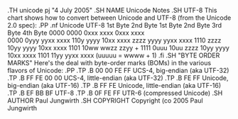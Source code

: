 .TH unicode pj "4 July 2005"
.SH NAME
Unicode Notes
.SH UTF-8
This chart shows how to convert between Unicode and UTF-8 (from the Unicode 2.0 spec):
.PP
.nf
Unicode                                     UTF-8
1st Byte  2nd Byte      1st Byte    2nd Byte    3rd Byte    4th Byte
0000 0000 0xxx xxxx     0xxx xxxx   
0000 0yyy yyxx xxxx     110y yyyy   10xx xxxx
zzzz yyyy yyxx xxxx     1110 zzzz   10yy yyyy   10xx xxxx
1101 10ww wwzz zzyy +   1111 0uuu   10uu zzzz   10yy yyyy   10xx xxxx
1101 11yy yyxx xxxx     (uuuuu = wwww + 1)
.fi
.SH "BYTE ORDER MARKS"
Here's the deal with byte-order marks (BOMs) in the various flavors of Unicode:
.PP
.TP
.B 00 00 FE FF
UCS-4, big-endian (aka UTF-32)
.TP
.B FF FE 00 00
UCS-4, little-endian (aka UTF-32)
.TP
.B FE FF
Unicode, big-endian (aka UTF-16)
.TP
.B FF FE
Unicode, little-endian (aka UTF-16)
.TP
.B EF BB BF
UTF-8
.TP
.B 0F FE FF
UTR-6 (compressed Unicode)
.SH AUTHOR
Paul Jungwirth
.SH COPYRIGHT
Copyright \(co 2005 Paul Jungwirth
